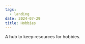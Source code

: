 ```yaml
---
tags:
  - landing
date: 2024-07-29
title: Hobbies
---
```



A hub to keep resources for hobbies.
